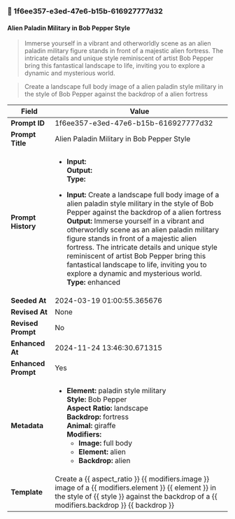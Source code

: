 

### 📜 1f6ee357-e3ed-47e6-b15b-616927777d32

#### Alien Paladin Military in Bob Pepper Style

> Immerse yourself in a vibrant and otherworldly scene as an alien paladin military figure stands in front of a majestic alien fortress. The intricate details and unique style reminiscent of artist Bob Pepper bring this fantastical landscape to life, inviting you to explore a dynamic and mysterious world.

> Create a landscape full body image of a alien paladin style military in the style of Bob Pepper against the backdrop of a alien fortress

| Field          | Value                                                                                                                                                                      |
|----------------|----------------------------------------------------------------------------------------------------------------------------------------------------------------------------|
| **Prompt ID**  | 1f6ee357-e3ed-47e6-b15b-616927777d32                                                                                                                                                            |
| **Prompt Title**  | Alien Paladin Military in Bob Pepper Style                                                                                                                                                            |
| **Prompt History** | <ul><li>**Input:**  <br> **Output:**  <br> **Type:** </li></ul><ul><li>**Input:** Create a landscape full body image of a alien paladin style military in the style of Bob Pepper against the backdrop of a alien fortress <br> **Output:** Immerse yourself in a vibrant and otherworldly scene as an alien paladin military figure stands in front of a majestic alien fortress. The intricate details and unique style reminiscent of artist Bob Pepper bring this fantastical landscape to life, inviting you to explore a dynamic and mysterious world. <br> **Type:** enhanced</li></ul> |
| **Seeded At** | 2024-03-19 01:00:55.365676                                                                                                                                                   |
| **Revised At** | None                                                                                                                                                   |
| **Revised Prompt** | No                                                                                                                                                                      |
| **Enhanced At** | 2024-11-24 13:46:30.671315                                                                                                                                                  |
| **Enhanced Prompt** | Yes                                                                                                                                                                    |
| **Metadata**   | <ul><li>**Element:** paladin style military <br> **Style:** Bob Pepper <br> **Aspect Ratio:** landscape <br> **Backdrop:** fortress <br> **Animal:** giraffe <br> **Modifiers:**<ul><li>**Image:** full body</li><li>**Element:** alien</li><li>**Backdrop:** alien</li></ul></li></ul> |
| **Template**   | Create a {{ aspect_ratio }} {{ modifiers.image }} image of a {{ modifiers.element }} {{ element }} in the style of {{ style }} against the backdrop of a {{ modifiers.backdrop }} {{ backdrop }}                                                                                                                                           |


